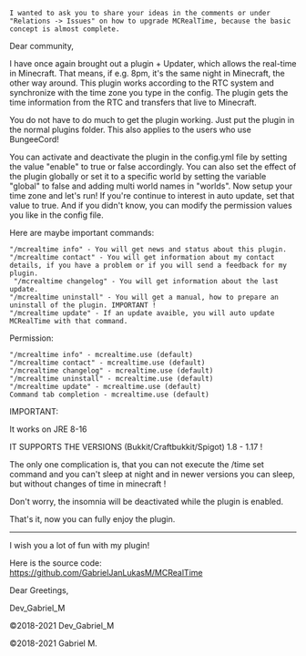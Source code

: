 

    I wanted to ask you to share your ideas in the comments or under "Relations -> Issues" on how to upgrade MCRealTime, because the basic concept is almost complete.

 

Dear community,

 

I have once again brought out a plugin + Updater, which allows the real-time in Minecraft. That means, if e.g. 8pm, it's the same night in Minecraft, the other way around. This plugin works according to the RTC system and synchronize with the time zone you type in the config. The plugin gets the time information from the RTC and transfers that live to Minecraft.

 

You do not have to do much to get the plugin working. Just put the plugin in the normal plugins folder. This also applies to the users who use BungeeCord!

 

 

You can activate and deactivate the plugin in the config.yml file by setting the value "enable" to true or false accordingly. You can also set the effect of the plugin globally or set it to a specific world by setting the variable "global" to false and adding multi world names in "worlds". Now setup your time zone and let's run! If you're continue to interest in auto update, set that value to true. And if you didn't know, you can modify the permission values you like in the config file.

 

 

Here are maybe important commands:

 

    "/mcrealtime info" - You will get news and status about this plugin.
    "/mcrealtime contact" - You will get information about my contact details, if you have a problem or if you will send a feedback for my plugin.
     "/mcrealtime changelog" - You will get information about the last update.
    "/mcrealtime uninstall" - You will get a manual, how to prepare an uninstall of the plugin. IMPORTANT !
    "/mcrealtime update" - If an update avaible, you will auto update MCRealTime with that command.

  

Permission: 

    "/mcrealtime info" - mcrealtime.use (default)
    "/mcrealtime contact" - mcrealtime.use (default)
    "/mcrealtime changelog" - mcrealtime.use (default)
    "/mcrealtime uninstall" - mcrealtime.use (default)
    "/mcrealtime update" - mcrealtime.use (default)
    Command tab completion - mcrealtime.use (default)

IMPORTANT:

 

It works on JRE 8-16

 

IT SUPPORTS THE VERSIONS (Bukkit/Craftbukkit/Spigot) 1.8 - 1.17 ! 

 

The only one complication is, that you can not execute the /time set <time> </time>command and you can't sleep at night and in newer versions you can sleep, but without changes of time in minecraft !

Don't worry, the insomnia will be deactivated while the plugin is enabled.

 

That's it, now you can fully enjoy the plugin.

 

_______________________________________________________________
 

I wish you a lot of fun with my plugin!

Here is the source code: https://github.com/GabrielJanLukasM/MCRealTime

 

Dear Greetings,

 

Dev_Gabriel_M

 

©2018-2021 Dev_Gabriel_M

 

©2018-2021 Gabriel M.